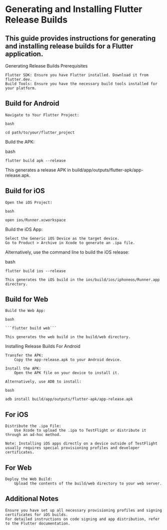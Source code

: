 # Generating and Installing Flutter Release Builds

## This guide provides instructions for generating and installing release builds for a Flutter application.
Generating Release Builds
Prerequisites

    Flutter SDK: Ensure you have Flutter installed. Download it from flutter.dev.
    Build Tools: Ensure you have the necessary build tools installed for your platform.

## Build for Android

    Navigate to Your Flutter Project:

    bash
```
cd path/to/your/flutter_project
```

Build the APK:

bash
```
flutter build apk --release
```

This generates a release APK in build/app/outputs/flutter-apk/app-release.apk.


## Build for iOS

    Open the iOS Project:

    bash

``` open ios/Runner.xcworkspace ```

Build the iOS App:

    Select the Generic iOS Device as the target device.
    Go to Product > Archive in Xcode to generate an .ipa file.

Alternatively, use the command line to build the iOS release:

bash

    flutter build ios --release

    This generates the iOS build in the ios/build/ios/iphoneos/Runner.app directory.

## Build for Web

    Build the Web App:

    bash

    ```flutter build web```
   
    This generates the web build in the build/web directory.

Installing Release Builds
For Android

    Transfer the APK:
        Copy the app-release.apk to your Android device.

    Install the APK:
        Open the APK file on your device to install it.

    Alternatively, use ADB to install:

    bash

    adb install build/app/outputs/flutter-apk/app-release.apk

## For iOS

    Distribute the .ipa File:
        Use Xcode to upload the .ipa to TestFlight or distribute it through an ad-hoc method.

    Note: Installing iOS apps directly on a device outside of TestFlight usually requires special provisioning profiles and developer certificates.

## For Web

    Deploy the Web Build:
        Upload the contents of the build/web directory to your web server.

## Additional Notes

    Ensure you have set up all necessary provisioning profiles and signing certificates for iOS builds.
    For detailed instructions on code signing and app distribution, refer to the Flutter documentation.

